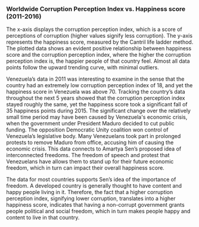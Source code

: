### Worldwide Corruption Perception Index vs. Happiness score (2011-2016)

  The x-axis displays the corruption perception index, which is a score of perceptions of corruption (higher values signify less corruption). The y-axis represents the happiness score, measured by the Cantril life ladder method. The plotted data shows an evident positive relationship between happiness score and the corruption perception index, where the higher the corruption perception index is, the happier people of that country feel.  Almost all data points follow the upward trending curve, with minimal outliers.  

  Venezuela’s data in 2011 was interesting to examine in the sense that the country had an extremely low corruption perception index of 18, and yet the happiness score in Venezuela was above 70. Tracking the country’s data throughout the next 5 years showed that the corruption perception index stayed roughly the same, yet the happiness score took a significant fall of 35 happiness points during 2015. The significant change over the relatively small time period may have been caused by Venezuela's economic crisis, when the government under President Maduro decided to cut public funding. The opposition Democratic Unity coalition won control of Venezuela’s legislative body. Many Venezuelans took part in prolonged protests to remove Maduro from office, accusing him of causing the economic crisis. This data connects to Amartya Sen’s proposed idea of interconnected freedoms. The freedom of speech and protest that Venezuelans have allows them to stand up for their  future economic freedom, which in turn can impact their overall happiness score.

  The data for most countries supports Sen’s idea of the importance of freedom. A developed country is generally thought to have content and happy people living in it. Therefore, the fact that a higher corruption perception index, signifying lower corruption, translates into a higher happiness score, indicates that having a non-corrupt government grants people political and social freedom, which in turn makes people happy and content to live in that country.
